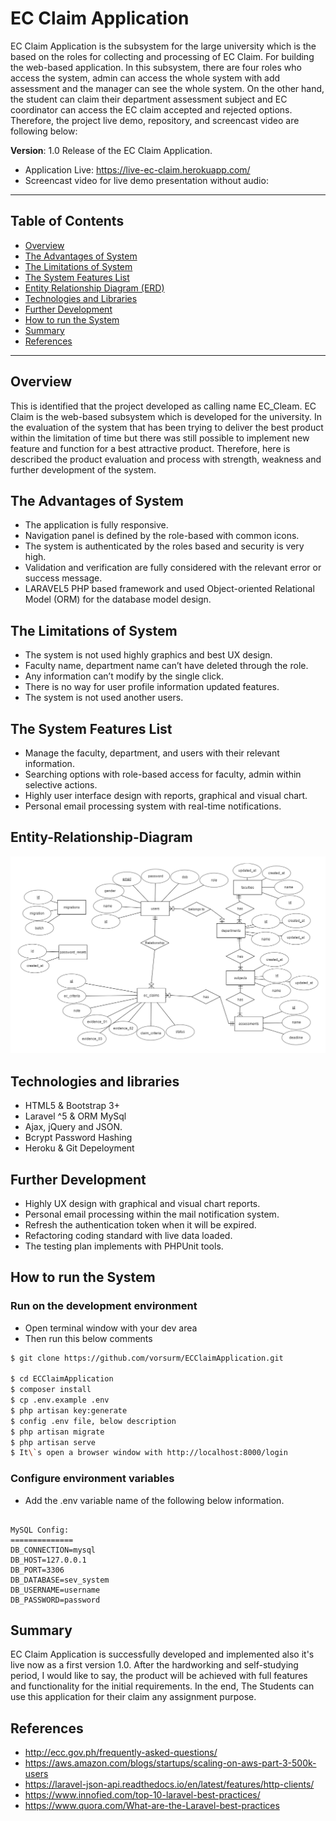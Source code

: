 # EC Claim Application

EC Claim Application is the subsystem for the large university which is the based on the roles for collecting and processing of EC Claim. For building the web-based application. In this subsystem, there are four roles who access the system, admin can access the whole system with add assessment and the manager can see the whole system. On the other hand, the student can claim their department assessment subject and EC coordinator can access the EC claim accepted and rejected options. Therefore, the project live demo, repository, and screencast video are following below:

**Version**: 1.0 Release of the EC Claim Application.

- Application Live: https://live-ec-claim.herokuapp.com/
- Screencast video for live demo presentation without audio:
  <!-- <a href="https://www.useloom.com/share/5e7a93bd7aa64fc7b55a33b70b19a0e8"><img src="screencast_video.jpg" border="10" alt="SEV_System_Live_Demo" width="560" height="315" /></a> -->

---

## Table of Contents

- [Overview](#overview)
- [The Advantages of System](#The-Advantages-of-System)
- [The Limitations of System](#The-Limitations-of-System)
- [The System Features List](#system-features-list)
- [Entity Relationship Diagram (ERD)](#Entity-Relationship-Diagram)
- [Technologies and Libraries](#technologies-and-libraries)
- [Further Development](#further-development)
- [How to run the System](#how-to-run-the-system)
- [Summary](#summary)
- [References](#references)

---

## Overview

This is identified that the project developed as calling name EC_Cleam. EC Claim is the web-based subsystem which is developed for the university. In the evaluation of the system that has been trying to deliver the best product within the limitation of time but there was still possible to implement new feature and function for a best attractive product. Therefore, here is described the product evaluation and process with strength, weakness and further development of the system.

## The Advantages of System

- The application is fully responsive.
- Navigation panel is defined by the role-based with common icons.
- The system is authenticated by the roles based and security is very high.
- Validation and verification are fully considered with the relevant error or success message.
- LARAVEL5 PHP based framework and used Object-oriented Relational Model (ORM) for the database model design.

## The Limitations of System

- The system is not used highly graphics and best UX design.
- Faculty name, department name can’t have deleted through the role.
- Any information can’t modify by the single click.
- There is no way for user profile information updated features.
- The system is not used another users.

## The System Features List

- Manage the faculty, department, and users with their relevant information.
- Searching options with role-based access for faculty, admin within selective actions.
- Highly user interface design with reports, graphical and visual chart.
- Personal email processing system with real-time notifications.

## Entity-Relationship-Diagram

![arc](eerd.jpg?raw=true 'EERD_Diagram')

## Technologies and libraries

- HTML5 & Bootstrap 3+
- Laravel ^5 & ORM MySql
- Ajax, jQuery and JSON.
- Bcrypt Password Hashing
- Heroku & Git Depeloyment

## Further Development

- Highly UX design with graphical and visual chart reports.
- Personal email processing within the mail notification system.
- Refresh the authentication token when it will be expired.
- Refactoring coding standard with live data loaded.
- The testing plan implements with PHPUnit tools.

## How to run the System

### Run on the development environment

- Open terminal window with your dev area
- Then run this below comments

```sh
$ git clone https://github.com/vorsurm/ECClaimApplication.git

$ cd ECClaimApplication
$ composer install
$ cp .env.example .env
$ php artisan key:generate
$ config .env file, below description
$ php artisan migrate
$ php artisan serve
$ It\`s open a browser window with http://localhost:8000/login

```

### Configure environment variables

- Add the .env variable name of the following below information.

```

MySQL Config:
==============
DB_CONNECTION=mysql
DB_HOST=127.0.0.1
DB_PORT=3306
DB_DATABASE=sev_system
DB_USERNAME=username
DB_PASSWORD=password

```

## Summary

EC Claim Application is successfully developed and implemented also it's live now as a first version 1.0. After the hardworking and self-studying period, I would like to say, the product will be achieved with full features and functionality for the initial requirements. In the end, The Students can use this application for their claim any assignment purpose.

## References

- http://ecc.gov.ph/frequently-asked-questions/
- https://aws.amazon.com/blogs/startups/scaling-on-aws-part-3-500k-users
- https://laravel-json-api.readthedocs.io/en/latest/features/http-clients/
- https://www.innofied.com/top-10-laravel-best-practices/
- https://www.quora.com/What-are-the-Laravel-best-practices

```

```
